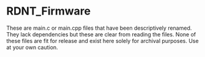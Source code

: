 # RDNT_Firmware

These are main.c or main.cpp files that have been descriptively renamed. They lack dependencies but these are clear from reading the files. None of these files are fit for release and exist here solely for archival purposes. Use at your own caution.
